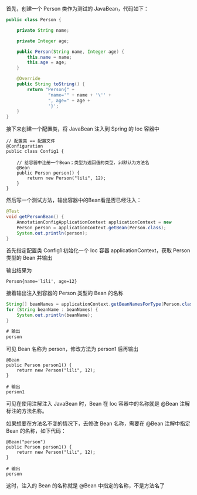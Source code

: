 首先，创建一个 Person 类作为测试的 JavaBean，代码如下：

```java
public class Person {

    private String name;

    private Integer age;

    public Person(String name, Integer age) {
        this.name = name;
        this.age = age;
    }

    @Override
    public String toString() {
        return "Person{" +
                "name='" + name + '\'' +
                ", age=" + age +
                '}';
    }
}
```

接下来创建一个配置类，将 JavaBean 注入到 Spring 的 Ioc 容器中

```
// 配置类 == 配置文件
@Configuration
public class Config1 {

    // 给容器中注册一个Bean；类型为返回值的类型，id默认为方法名
    @Bean
    public Person person() {
        return new Person("lili", 12);
    }
}
```

然后写一个测试方法，输出容器中的Bean看是否已经注入：

```java
@Test
void getPersonBean() {
	AnnotationConfigApplicationContext applicationContext = new 		AnnotationConfigApplicationContext(Config1.class);
	Person person = applicationContext.getBean(Person.class);
	System.out.println(person);
}
```

首先指定配置类 Config1 初始化一个 Ioc 容器 applicationContext，获取 Person 类型的 Bean 并输出

输出结果为

```
Person{name='lili', age=12}
```

接着输出注入到容器的 Person 类型的 Bean 的名称

```java
String[] beanNames = applicationContext.getBeanNamesForType(Person.class);
for (String beanName : beanNames) {
	System.out.println(beanName);
}

# 输出
person
```

可见 Bean 名称为 person，修改方法为 person1 后再输出

```
@Bean
public Person person1() {
	return new Person("lili", 12);
}

# 输出
person1
```

可见在使用注解注入 JavaBean 时，Bean 在 Ioc 容器中的名称就是 @Bean 注解标注的方法名称。

如果想要在方法名不变的情况下，去修改 Bean 名称，需要在 @Bean 注解中指定 Bean 的名称，如下代码：

```
@Bean("person")
public Person person1() {
	return new Person("lili", 12);
}

# 输出
person
```

这时，注入的 Bean 的名称就是 @Bean 中指定的名称，不是方法名了